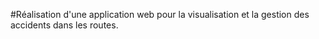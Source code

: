 #Réalisation d'une application web pour la visualisation et la gestion des accidents dans les routes.
